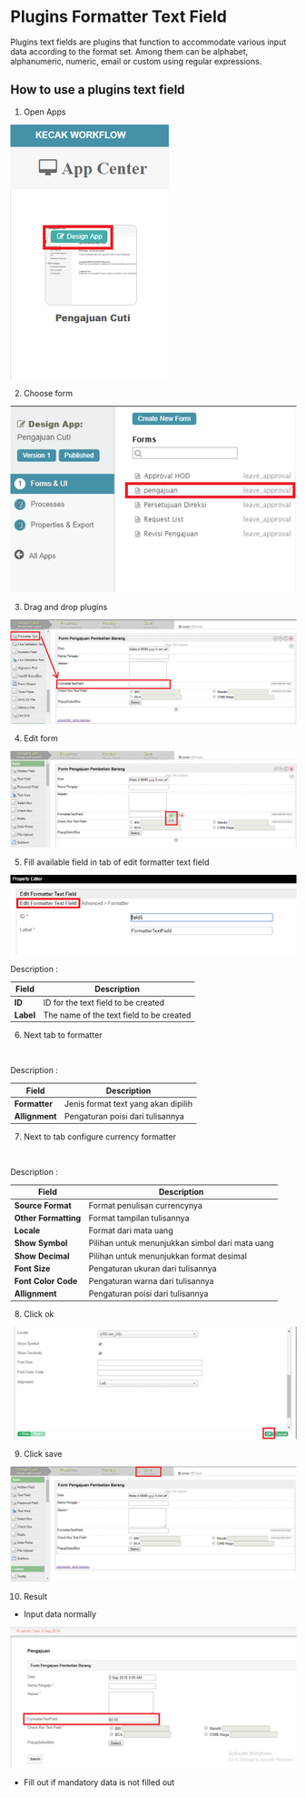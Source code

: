 # Plugins Formatter Text Field

Plugins text fields are plugins that function to accommodate various input data according to the format set. Among them can be alphabet, alphanumeric, numeric, email or custom using regular expressions.

## How to use a plugins text field

1. Open Apps

<img src="https://raw.githubusercontent.com/kinnara-digital-studio/kecak-workflow/master/docs/assets/textField_openApps.png" alt="" />

2. Choose form

<img src="https://raw.githubusercontent.com/kinnara-digital-studio/kecak-workflow/master/docs/assets/textField_chooseForm.png" alt="" />

3. Drag and drop plugins

<img src="https://raw.githubusercontent.com/kinnara-digital-studio/kecak-workflow/master/docs/assets/formatterTextField_dragDrop.png" alt="" />

4. Edit form

<img src="https://raw.githubusercontent.com/kinnara-digital-studio/kecak-workflow/master/docs/assets/formatterTextField_edit.png" alt="" />


5. Fill available field in tab of edit formatter text field

<img src="https://raw.githubusercontent.com/kinnara-digital-studio/kecak-workflow/master/docs/assets/formatterTextField_editFormatter.png" alt="" />

Description :

| Field   |              Description                 |
|---------|------------------------------------------|
|**ID**   | ID for the text field to be created      |
|**Label**| The name of the text field to be created |


6. Next tab to formatter

<img src="https://raw.githubusercontent.com/kinnara-digital-studio/kecak-workflow/master/docs/assets/formatterTextField_.png" alt="" />

Description :

|Field|Description|
|-----|-----------|
|**Formatter**|Jenis format text yang akan dipilih|
|**Allignment**|Pengaturan poisi dari tulisannya|
                     

7. Next to tab configure currency formatter

<img src="https://raw.githubusercontent.com/kinnara-digital-studio/kecak-workflow/master/docs/assets/.png" alt="" />

Description :

|Field|Description|
|-----|-----------|
|**Source Format**|Format penulisan currencynya|
|**Other Formatting**|Format tampilan tulisannya|
|**Locale**|Format dari mata uang|
|**Show Symbol**|Pilihan untuk menunjukkan simbol dari mata uang|
|**Show Decimal**|Pilihan untuk menunjukkan format desimal|
|**Font Size**|Pengaturan ukuran dari tulisannya|
|**Font Color Code**|Pengaturan warna dari tulisannya|
|**Allignment**|Pengaturan poisi dari tulisannya|


8. Click ok

<img src="https://raw.githubusercontent.com/kinnara-digital-studio/kecak-workflow/master/docs/assets/formatterTextField_ok.png" alt="" />


9. Click save

<img src="https://raw.githubusercontent.com/kinnara-digital-studio/kecak-workflow/master/docs/assets/formatterTextField_save.png" alt="" />


10. Result
- Input data normally

<img src="https://raw.githubusercontent.com/kinnara-digital-studio/kecak-workflow/master/docs/assets/formatterTextField_result.png" alt="" />

- Fill out if mandatory data is not filled out

<img src="https://raw.githubusercontent.com/kinnara-digital-studio/kecak-workflow/master/docs/assets/.png" alt="" />
